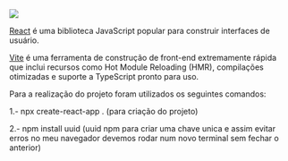<img src="/Img-ListaContato.PNG"> 

[React](https://reactjs.org/) é uma biblioteca JavaScript popular para construir interfaces de usuário.

[Vite](https://vitejs.dev/) é uma ferramenta de construção de front-end extremamente rápida que inclui recursos como Hot Module Reloading (HMR), compilações otimizadas e suporte a TypeScript pronto para uso.

Para a realização do projeto foram utilizados os seguintes comandos:

1.- npx create-react-app . (para criação do projeto)

2.- npm install uuid (uuid npm para criar uma chave unica e assim evitar erros no meu navegador devemos rodar num novo terminal sem fechar o anterior)
